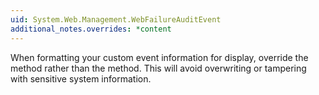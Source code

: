 ```yaml
---
uid: System.Web.Management.WebFailureAuditEvent
additional_notes.overrides: *content
---
```


<p>When formatting your custom event information for display, override the <xref href="System.Web.Management.WebBaseEvent.FormatCustomEventDetails(System.Web.Management.WebEventFormatter)"></xref> method rather than the <xref href="erload:System.Web.Management.WebBaseEvent.ToString"></xref> method. This will avoid overwriting or tampering with sensitive system information.</p>


